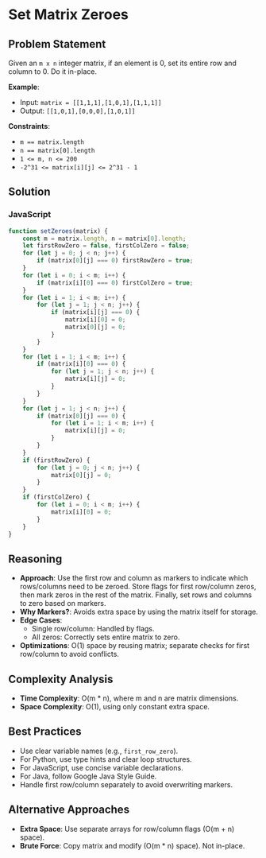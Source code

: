 # Set Matrix Zeroes

## Problem Statement
Given an `m x n` integer matrix, if an element is 0, set its entire row and column to 0. Do it in-place.

**Example**:
- Input: `matrix = [[1,1,1],[1,0,1],[1,1,1]]`
- Output: `[[1,0,1],[0,0,0],[1,0,1]]`

**Constraints**:
- `m == matrix.length`
- `n == matrix[0].length`
- `1 <= m, n <= 200`
- `-2^31 <= matrix[i][j] <= 2^31 - 1`

## Solution

### JavaScript
```javascript
function setZeroes(matrix) {
    const m = matrix.length, n = matrix[0].length;
    let firstRowZero = false, firstColZero = false;
    for (let j = 0; j < n; j++) {
        if (matrix[0][j] === 0) firstRowZero = true;
    }
    for (let i = 0; i < m; i++) {
        if (matrix[i][0] === 0) firstColZero = true;
    }
    for (let i = 1; i < m; i++) {
        for (let j = 1; j < n; j++) {
            if (matrix[i][j] === 0) {
                matrix[i][0] = 0;
                matrix[0][j] = 0;
            }
        }
    }
    for (let i = 1; i < m; i++) {
        if (matrix[i][0] === 0) {
            for (let j = 1; j < n; j++) {
                matrix[i][j] = 0;
            }
        }
    }
    for (let j = 1; j < n; j++) {
        if (matrix[0][j] === 0) {
            for (let i = 1; i < m; i++) {
                matrix[i][j] = 0;
            }
        }
    }
    if (firstRowZero) {
        for (let j = 0; j < n; j++) {
            matrix[0][j] = 0;
        }
    }
    if (firstColZero) {
        for (let i = 0; i < m; i++) {
            matrix[i][0] = 0;
        }
    }
}
```

## Reasoning
- **Approach**: Use the first row and column as markers to indicate which rows/columns need to be zeroed. Store flags for first row/column zeros, then mark zeros in the rest of the matrix. Finally, set rows and columns to zero based on markers.
- **Why Markers?**: Avoids extra space by using the matrix itself for storage.
- **Edge Cases**:
  - Single row/column: Handled by flags.
  - All zeros: Correctly sets entire matrix to zero.
- **Optimizations**: O(1) space by reusing matrix; separate checks for first row/column to avoid conflicts.

## Complexity Analysis
- **Time Complexity**: O(m * n), where m and n are matrix dimensions.
- **Space Complexity**: O(1), using only constant extra space.

## Best Practices
- Use clear variable names (e.g., `first_row_zero`).
- For Python, use type hints and clear loop structures.
- For JavaScript, use concise variable declarations.
- For Java, follow Google Java Style Guide.
- Handle first row/column separately to avoid overwriting markers.

## Alternative Approaches
- **Extra Space**: Use separate arrays for row/column flags (O(m + n) space).
- **Brute Force**: Copy matrix and modify (O(m * n) space). Not in-place.